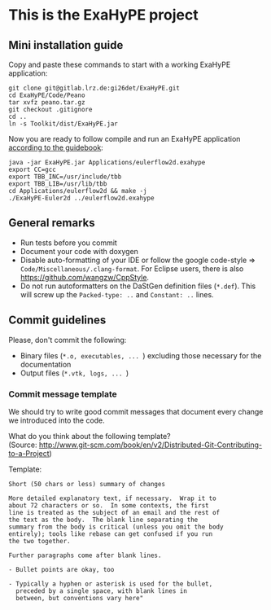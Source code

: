 # This is the ExaHyPE project #

## Mini installation guide ##

Copy and paste these commands to start with a working ExaHyPE application:

    git clone git@gitlab.lrz.de:gi26det/ExaHyPE.git
    cd ExaHyPE/Code/Peano
    tar xvfz peano.tar.gz
    git checkout .gitignore
    cd ..
    ln -s Toolkit/dist/ExaHyPE.jar

Now you are ready to follow compile and run an ExaHyPE application [according to the guidebook](http://www5.in.tum.de/exahype/guidebook.pdf):

    java -jar ExaHyPE.jar Applications/eulerflow2d.exahype
    export CC=gcc
    export TBB_INC=/usr/include/tbb
    export TBB_LIB=/usr/lib/tbb
    cd Applications/eulerflow2d && make -j
    ./ExaHyPE-Euler2d ../eulerflow2d.exahype

## General remarks ##

* Run tests before you commit
* Document your code with doxygen
* Disable auto-formatting of your IDE or follow the google code-style => `Code/Miscellaneous/.clang-format`. For Eclipse users, there is also https://github.com/wangzw/CppStyle.
* Do not run autoformatters on the DaStGen definition files (`*.def`). This will screw up the `Packed-type: ..` and `Constant: ..` lines.


## Commit guidelines ##

Please, don't commit the following:
    
* Binary files (`*.o, executables, ... `) excluding those necessary for the documentation 
* Output files (`*.vtk, logs, ... `)

### Commit message template 
We should try to write good commit messages that document
every change we introduced into the code.

What do you think about the following template?  
(Source: http://www.git-scm.com/book/en/v2/Distributed-Git-Contributing-to-a-Project)

Template:  

    Short (50 chars or less) summary of changes

    More detailed explanatory text, if necessary.  Wrap it to
    about 72 characters or so.  In some contexts, the first
    line is treated as the subject of an email and the rest of
    the text as the body.  The blank line separating the
    summary from the body is critical (unless you omit the body
    entirely); tools like rebase can get confused if you run
    the two together.
    
    Further paragraphs come after blank lines.
    
    - Bullet points are okay, too
    
    - Typically a hyphen or asterisk is used for the bullet,
      preceded by a single space, with blank lines in
      between, but conventions vary here"

